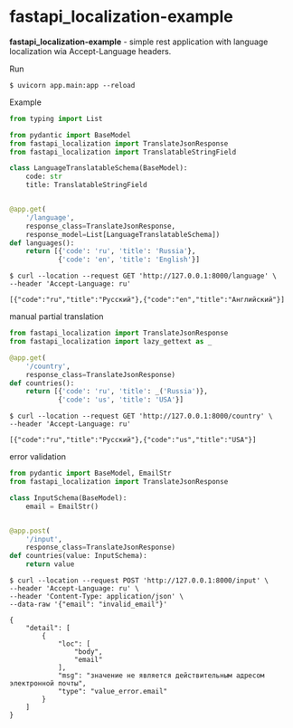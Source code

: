 # fastapi_localization-example

**fastapi_localization-example** - simple rest application with language localization wia Accept-Language headers.

Run
```shell script
$ uvicorn app.main:app --reload
```

Example

```python
from typing import List

from pydantic import BaseModel
from fastapi_localization import TranslateJsonResponse
from fastapi_localization import TranslatableStringField

class LanguageTranslatableSchema(BaseModel):
    code: str
    title: TranslatableStringField


@app.get(
    '/language',
    response_class=TranslateJsonResponse,
    response_model=List[LanguageTranslatableSchema])
def languages():
    return [{'code': 'ru', 'title': 'Russia'},
            {'code': 'en', 'title': 'English'}]
```
```shell script
$ curl --location --request GET 'http://127.0.0.1:8000/language' \
--header 'Accept-Language: ru'

[{"code":"ru","title":"Русский"},{"code":"en","title":"Английский"}]
```

manual partial translation
```python
from fastapi_localization import TranslateJsonResponse
from fastapi_localization import lazy_gettext as _

@app.get(
    '/country',
    response_class=TranslateJsonResponse)
def countries():
    return [{'code': 'ru', 'title': _('Russia')},
            {'code': 'us', 'title': 'USA'}]
```

```shell script
$ curl --location --request GET 'http://127.0.0.1:8000/country' \
--header 'Accept-Language: ru'

[{"code":"ru","title":"Русский"},{"code":"us","title":"USA"}]
```

error validation 

```python
from pydantic import BaseModel, EmailStr
from fastapi_localization import TranslateJsonResponse

class InputSchema(BaseModel):
    email = EmailStr()


@app.post(
    '/input',
    response_class=TranslateJsonResponse)
def countries(value: InputSchema):
    return value
```
```shell script
$ curl --location --request POST 'http://127.0.0.1:8000/input' \
--header 'Accept-Language: ru' \
--header 'Content-Type: application/json' \
--data-raw '{"email": "invalid_email"}'

{
    "detail": [
        {
            "loc": [
                "body",
                "email"
            ],
            "msg": "значение не является действительным адресом электронной почты",
            "type": "value_error.email"
        }
    ]
}
```

